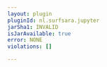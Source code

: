 ```yaml
---
layout: plugin
pluginId: nl.surfsara.jupyter
jarSha1: INVALID
isJarAvailable: true
error: NONE
violations: []

---
```

